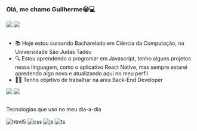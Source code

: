 ### Olá, me chamo Guilherme😁💻

<div> 

  <a href = "mailto:guilhermego111nowww@gmail.com"><img src="https://img.shields.io/badge/-Gmail-%23333?style=for-the-badge&logo=gmail&logoColor=white" target="_blank"></a>
  <a href="https://www.linkedin.com/in/devguilhermepereira" target="_blank"><img src="https://img.shields.io/badge/-LinkedIn-%230077B5?style=for-the-badge&logo=linkedin&logoColor=white" target="_blank"></a>
  
##
  
</div>

- 📚 Hoje estou cursando Bacharelado em Ciência da Computação, na Universidade São Judas Tadeu
- 🔍 Estou aprendendo a programar em Javascript, tenho alguns projetos nessa linguagem, como o aplicativo React Native, mas sempre estarei apredendo algo novo e atualizando aqui no meu perfil
- 👨‍💻 Tenho objetivo de trabalhar na area Back-End Developer

<div>
  <img heigh: "48%" src="https://github-readme-stats.vercel.app/api?username=Guilherme8782&show_icons=true&theme=great-gatsby&hide=contribs,issues">
  <img heigh: "90%" src="https://github-readme-stats.vercel.app/api/top-langs/?username=Guilherme8782&layout=compact&theme=great-gatsby">
</div>

##
Tecnologias que uso no meu dia-a-dia
<div style="display: inline_block">
  <img align="center" alt="html5" src="https://img.shields.io/badge/HTML5-E34F26?style=for-the-badge&logo=html5&logoColor=white" />
  <img align="center" alt="css" src="https://img.shields.io/badge/CSS3-1572B6?style=for-the-badge&logo=css3&logoColor=white" />
  <img align="center" alt="js" src="https://img.shields.io/badge/JavaScript-F7DF1E?style=for-the-badge&logo=javascript&logoColor=black" />
  <img align="center" alt="ts" src="https://img.shields.io/badge/TypeScript-007ACC?style=for-the-badge&logo=typescript&logoColor=white" />
</div><br/>

